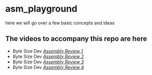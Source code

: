 # asm_playground
here we will go over a few basic concepts and ideas

## The videos to accompany this repo are here
- Byte Size Dev [*Assembly Review 1*](https://youtu.be/AdoiPTkxEOI) 
- Byte Size Dev [*Assembly Review 2*](https://youtu.be/Xctavov5-lQ)
- Byte Size Dev [*Assembly Review 3*](https://youtu.be/rUlaBFTOdnA)
- Byte Size Dev [*Assembly Review 4*](https://youtu.be/cshz2JiSE_0)
